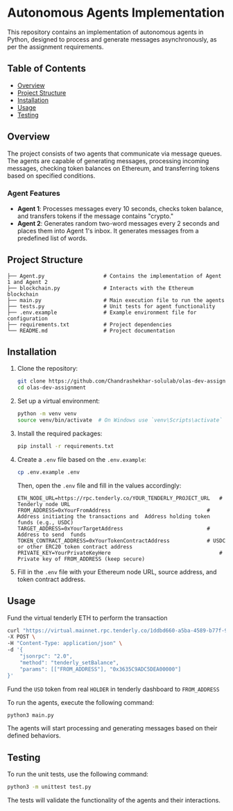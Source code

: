 # Autonomous Agents Implementation

This repository contains an implementation of autonomous agents in Python, designed to process and generate messages asynchronously, as per the assignment requirements.

## Table of Contents

- [Overview](#overview)
- [Project Structure](#project-structure)
- [Installation](#installation)
- [Usage](#usage)
- [Testing](#testing)

## Overview

The project consists of two agents that communicate via message queues. The agents are capable of generating messages, processing incoming messages, checking token balances on Ethereum, and transferring tokens based on specified conditions.

### Agent Features

- **Agent 1**: Processes messages every 10 seconds, checks token balance, and transfers tokens if the message contains "crypto."
- **Agent 2**: Generates random two-word messages every 2 seconds and places them into Agent 1's inbox. It generates messages from a predefined list of words.

## Project Structure

```
├── Agent.py                   # Contains the implementation of Agent 1 and Agent 2
├── blockchain.py              # Interacts with the Ethereum blockchain
├── main.py                    # Main execution file to run the agents
├── tests.py                   # Unit tests for agent functionality
├── .env.example               # Example environment file for configuration
├── requirements.txt           # Project dependencies
└── README.md                  # Project documentation
```

## Installation

1. Clone the repository:

   ```bash
   git clone https://github.com/Chandrashekhar-solulab/olas-dev-assignment.git
   cd olas-dev-assignment
   ```

2. Set up a virtual environment:

   ```bash
   python -m venv venv
   source venv/bin/activate  # On Windows use `venv\Scripts\activate`
   ```

3. Install the required packages:

   ```bash
   pip install -r requirements.txt
   ```

4. Create a `.env` file based on the `.env.example`:

   ```bash
   cp .env.example .env
   ```

   Then, open the `.env` file and fill in the values accordingly:

   ```plaintext
   ETH_NODE_URL=https://rpc.tenderly.co/YOUR_TENDERLY_PROJECT_URL   # Tenderly node URL
   FROM_ADDRESS=0xYourFromAddress                               # Address initiating the transactions and  Address holding token funds (e.g., USDC)
   TARGET_ADDRESS=0xYourTargetAddress                           # Address to send  funds
   TOKEN_CONTRACT_ADDRESS=0xYourTokenContractAddress            # USDC or other ERC20 token contract address
   PRIVATE_KEY=YourPrivateKeyHere                                   # Private key of FROM_ADDRESS (keep secure)
   ```

5. Fill in the `.env` file with your Ethereum node URL, source address, and token contract address.

## Usage

Fund the virtual tenderly ETH to perform the transaction

```bash
curl "https://virtual.mainnet.rpc.tenderly.co/1ddbd660-a5ba-4589-b77f-982707da7391" \
-X POST \
-H "Content-Type: application/json" \
-d '{
    "jsonrpc": "2.0",
    "method": "tenderly_setBalance",
    "params": [["FROM_ADDRESS"], "0x3635C9ADC5DEA00000"]
}'
```

Fund the `USD` token from real `HOLDER` in tenderly dashboard to `FROM_ADDRESS` 

To run the agents, execute the following command:

```bash
python3 main.py
```

The agents will start processing and generating messages based on their defined behaviors.

## Testing

To run the unit tests, use the following command:

```bash
python3 -m unittest test.py
```

The tests will validate the functionality of the agents and their interactions.
